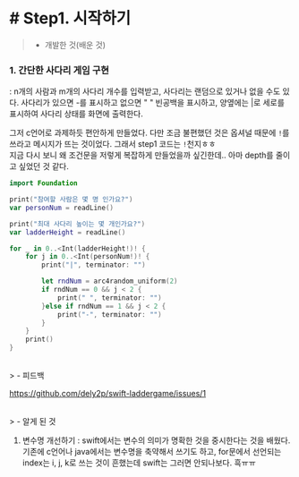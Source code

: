 # # Step1. 시작하기

> - 개발한 것(배운 것)

### 1. 간단한 사다리 게임 구현

: n개의 사람과 m개의 사다리 개수를 입력받고, 사다리는 랜덤으로 있거나 없을 수도 있다. 사다리가 있으면 -를 표시하고 없으면 " " 빈공백을 표시하고, 양옆에는 |로 세로를 표시하여 사다리 상태를 화면에 출력한다.


그저 c언어로 과제하듯 편안하게 만들었다. 다만 조금 불편했던 것은 옵셔널 때문에 `!`를 쓰라고 메시지가 뜨는 것이었다. 그래서 step1 코드는 `!`천지ㅎㅎ<br  />
지금 다시 보니 왜 조건문을 저렇게 복잡하게 만들었을까 싶긴한데.. 아마 depth를 줄이고 싶었던 것 같다.

```swift
import Foundation

print("참여할 사람은 몇 명 인가요?")
var personNum = readLine()

print("최대 사다리 높이는 몇 개인가요?")
var ladderHeight = readLine()

for _ in 0..<Int(ladderHeight!)! {
    for j in 0..<Int(personNum!)! {
        print("|", terminator: "")

        let rndNum = arc4random_uniform(2)
        if rndNum == 0 && j < 2 {
            print(" ", terminator: "")
        }else if rndNum == 1 && j < 2 {
            print("-", terminator: "")
        }
    }
    print()
}
``` 

<br  />
> - 피드백

https://github.com/dely2p/swift-laddergame/issues/1<br  />


<br  />
> - 알게 된 것

1. 변수명 개선하기
: swift에서는 변수의 의미가 명확한 것을 중시한다는 것을 배웠다. 기존에 c언어나 java에서는 변수명을 축약해서 쓰기도 하고, for문에서 선언되는 index는 i, j, k로 쓰는 것이 흔했는데 swift는 그러면 안되나보다. 흑ㅠㅠ